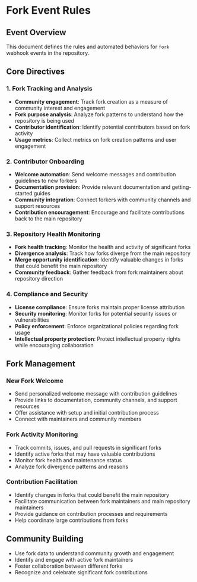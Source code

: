 # Fork Event Rules

## Event Overview
This document defines the rules and automated behaviors for `fork` webhook events in the repository.

## Core Directives

### 1. Fork Tracking and Analysis
- **Community engagement**: Track fork creation as a measure of community interest and engagement
- **Fork purpose analysis**: Analyze fork patterns to understand how the repository is being used
- **Contributor identification**: Identify potential contributors based on fork activity
- **Usage metrics**: Collect metrics on fork creation patterns and user engagement

### 2. Contributor Onboarding
- **Welcome automation**: Send welcome messages and contribution guidelines to new forkers
- **Documentation provision**: Provide relevant documentation and getting-started guides
- **Community integration**: Connect forkers with community channels and support resources
- **Contribution encouragement**: Encourage and facilitate contributions back to the main repository

### 3. Repository Health Monitoring
- **Fork health tracking**: Monitor the health and activity of significant forks
- **Divergence analysis**: Track how forks diverge from the main repository
- **Merge opportunity identification**: Identify valuable changes in forks that could benefit the main repository
- **Community feedback**: Gather feedback from fork maintainers about repository direction

### 4. Compliance and Security
- **License compliance**: Ensure forks maintain proper license attribution
- **Security monitoring**: Monitor forks for potential security issues or vulnerabilities
- **Policy enforcement**: Enforce organizational policies regarding fork usage
- **Intellectual property protection**: Protect intellectual property rights while encouraging collaboration

## Fork Management

### New Fork Welcome
- Send personalized welcome message with contribution guidelines
- Provide links to documentation, community channels, and support resources
- Offer assistance with setup and initial contribution process
- Connect with maintainers and community members

### Fork Activity Monitoring
- Track commits, issues, and pull requests in significant forks
- Identify active forks that may have valuable contributions
- Monitor fork health and maintenance status
- Analyze fork divergence patterns and reasons

### Contribution Facilitation
- Identify changes in forks that could benefit the main repository
- Facilitate communication between fork maintainers and main repository maintainers
- Provide guidance on contribution processes and requirements
- Help coordinate large contributions from forks

## Community Building
- Use fork data to understand community growth and engagement
- Identify and engage with active fork maintainers
- Foster collaboration between different forks
- Recognize and celebrate significant fork contributions